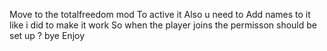 Move to the totalfreedom mod To active it Also u need to Add names to it like i did to make it work So when the player joins the permisson should be set up ?
bye Enjoy
